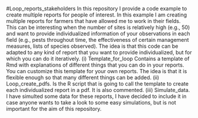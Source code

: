#Loop_reports_stakeholders
In this repository I provide a code example to create multiple reports for people of interest. In this example I am creating multiple reports for farmers that have allowed me to work in their fields. This can be interesting when the number of sites is relatively high (e.g., 50) and want to provide individualized information of your observations in each field (e.g., pests throughout time, the effectiveness of certain management measures, lists of species observed). The idea is that this code can be adapted to any kind of report that you want to provide individualized, but for which you can do it iteratively. 
(i) Template_for_loop Contains a template of Rmd with explanations of different things that you can do in your reports. You can customize this template for your own reports. The idea is that it is flexible enough so that many different things can be added.
(ii) Loop_create_pdfs. Is the R script that is going to call the template to create each individualized report in a pdf. It is also commented.
(iii) Simulate_data. I have simulted some data for these reports, I have decided to include it in case anyone wants to take a look to some easy simulations, but is not important for the aim of this repository.
